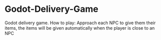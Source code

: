 # Godot-Delivery-Game
Godot delivery game. How to play: Approach each NPC to give them their items, the items will be given automatically when the player is close to an NPC
